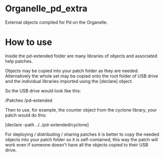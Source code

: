 # Organelle_pd_extra
External objects compiled for Pd on the Organelle.  

# How to use
Inside the pd-extended folder are many libraries of objects and associated help patches.

Objects may be copied into your patch folder as they are needed.  Alternatively the whole set may be copied onto the root folder of USB drive and the individual libraries imported using the [declare] object.

So the USB drive would look like this:

/Patches
/pd-extended 

Then to use, for example, the counter object from the cyclone library,  your patch would do this:

[declare -path ../../pd-extended/cyclone]

For deploying / distributing / sharing patches it is better to copy the needed objects into your patch folder so it is self-contained,  this way the patch will work even if someone doesn't have all the objects copied to their USB drive.
